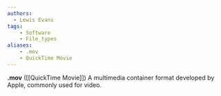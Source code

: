 ```yaml
---
authors:
  - Lewis Evans
tags:
    - Software
    - File_types
aliases:
    - .mov
    - QuickTime Movie
---
```

**.mov** ([[QuickTime Movie]]) A multimedia container format developed by Apple, commonly used for video.
